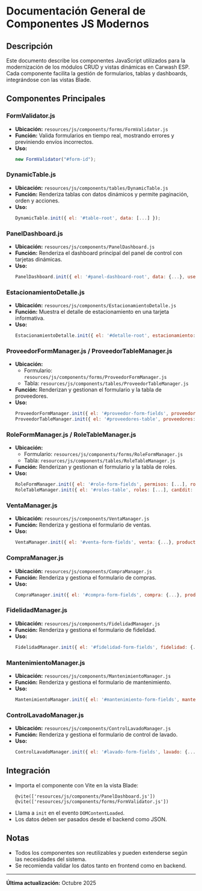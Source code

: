 # Documentación General de Componentes JS Modernos

## Descripción

Este documento describe los componentes JavaScript utilizados para la modernización de los módulos CRUD y vistas dinámicas en Carwash ESP. Cada componente facilita la gestión de formularios, tablas y dashboards, integrándose con las vistas Blade.

## Componentes Principales

### FormValidator.js

-   **Ubicación:** `resources/js/components/forms/FormValidator.js`
-   **Función:** Valida formularios en tiempo real, mostrando errores y previniendo envíos incorrectos.
-   **Uso:**
    ```js
    new FormValidator("#form-id");
    ```

### DynamicTable.js

-   **Ubicación:** `resources/js/components/tables/DynamicTable.js`
-   **Función:** Renderiza tablas con datos dinámicos y permite paginación, orden y acciones.
-   **Uso:**
    ```js
    DynamicTable.init({ el: '#table-root', data: [...] });
    ```

### PanelDashboard.js

-   **Ubicación:** `resources/js/components/PanelDashboard.js`
-   **Función:** Renderiza el dashboard principal del panel de control con tarjetas dinámicas.
-   **Uso:**
    ```js
    PanelDashboard.init({ el: '#panel-dashboard-root', data: {...}, userPermissions: [...] });
    ```

### EstacionamientoDetalle.js

-   **Ubicación:** `resources/js/components/EstacionamientoDetalle.js`
-   **Función:** Muestra el detalle de estacionamiento en una tarjeta informativa.
-   **Uso:**
    ```js
    EstacionamientoDetalle.init({ el: '#detalle-root', estacionamiento: {...} });
    ```

### ProveedorFormManager.js / ProveedorTableManager.js

-   **Ubicación:**
    -   Formulario: `resources/js/components/forms/ProveedorFormManager.js`
    -   Tabla: `resources/js/components/tables/ProveedorTableManager.js`
-   **Función:** Renderizan y gestionan el formulario y la tabla de proveedores.
-   **Uso:**
    ```js
    ProveedorFormManager.init({ el: '#proveedor-form-fields', proveedor: {...}, old: {...} });
    ProveedorTableManager.init({ el: '#proveedores-table', proveedores: [...], canEdit: true, canDelete: true });
    ```

### RoleFormManager.js / RoleTableManager.js

-   **Ubicación:**
    -   Formulario: `resources/js/components/forms/RoleFormManager.js`
    -   Tabla: `resources/js/components/tables/RoleTableManager.js`
-   **Función:** Renderizan y gestionan el formulario y la tabla de roles.
-   **Uso:**
    ```js
    RoleFormManager.init({ el: '#role-form-fields', permisos: [...], role: {...}, old: {...} });
    RoleTableManager.init({ el: '#roles-table', roles: [...], canEdit: true, canDelete: true });
    ```

### VentaManager.js

-   **Ubicación:** `resources/js/components/VentaManager.js`
-   **Función:** Renderiza y gestiona el formulario de ventas.
-   **Uso:**
    ```js
    VentaManager.init({ el: '#venta-form-fields', venta: {...}, productos: [...], clientes: [...], old: {...} });
    ```

### CompraManager.js

-   **Ubicación:** `resources/js/components/CompraManager.js`
-   **Función:** Renderiza y gestiona el formulario de compras.
-   **Uso:**
    ```js
    CompraManager.init({ el: '#compra-form-fields', compra: {...}, productos: [...], proveedores: [...], old: {...} });
    ```

### FidelidadManager.js

-   **Ubicación:** `resources/js/components/FidelidadManager.js`
-   **Función:** Renderiza y gestiona el formulario de fidelidad.
-   **Uso:**
    ```js
    FidelidadManager.init({ el: '#fidelidad-form-fields', fidelidad: {...}, clientes: [...], old: {...} });
    ```

### MantenimientoManager.js

-   **Ubicación:** `resources/js/components/MantenimientoManager.js`
-   **Función:** Renderiza y gestiona el formulario de mantenimiento.
-   **Uso:**
    ```js
    MantenimientoManager.init({ el: '#mantenimiento-form-fields', mantenimiento: {...}, old: {...} });
    ```

### ControlLavadoManager.js

-   **Ubicación:** `resources/js/components/ControlLavadoManager.js`
-   **Función:** Renderiza y gestiona el formulario de control de lavado.
-   **Uso:**
    ```js
    ControlLavadoManager.init({ el: '#lavado-form-fields', lavado: {...}, old: {...} });
    ```

## Integración

-   Importa el componente con Vite en la vista Blade:
    ```blade
    @vite(['resources/js/components/PanelDashboard.js'])
    @vite(['resources/js/components/forms/FormValidator.js'])
    ```
-   Llama a `init` en el evento `DOMContentLoaded`.
-   Los datos deben ser pasados desde el backend como JSON.

## Notas

-   Todos los componentes son reutilizables y pueden extenderse según las necesidades del sistema.
-   Se recomienda validar los datos tanto en frontend como en backend.

---

**Última actualización:** Octubre 2025
